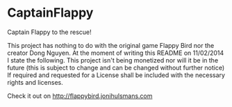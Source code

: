 CaptainFlappy
=============

Captain Flappy to the rescue!

This project has nothing to do with the original game Flappy Bird nor the creator Dong Nguyen. At the moment of writing this README on 11/02/2014 I state the following. This project isn't being monetized nor will it be in the future (this is subject to change and can be changed without further notice) If required and requested for a License shall be included with the necessary rights and licenses.

Check it out on http://flappybird.jonihulsmans.com
